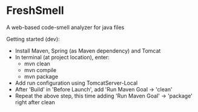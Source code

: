 # FreshSmell
A web-based code-smell analyzer for java files

Getting started (dev):
- Install Maven, Spring (as Maven dependency) and Tomcat
- In terminal (at project location), enter:
	- mvn clean
	- mvn compile
	- mvn package
- Add run configuration using TomcatServer-Local
- After 'Build' in 'Before Launch', add 'Run Maven Goal -> 'clean'
- Repeat the above step, this time adding 'Run Maven Goal' -> 'package' right after clean

